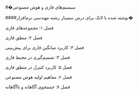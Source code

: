 #�سیستم‌های فازی و هوش مصنوعی

####نوشته شده با لاتک برای درس سمینار رشته مهندسی نرم‌افزار�

فصل ۱: مجموعه‌های فازی

فصل ۲: منطق فازی

فصل ۳: کاربرد میانگین فازی برای پیش‌بینی

فصل ۴: تصمیم‌گیری در محیط فازی

فصل ۵: کاربرد کنترل در منطق فازی

فصل ۶: مفاهیم اولیه هوش مصنوعی

فصل ۷: جستجوی آگاهانه و ناآگاهانه
